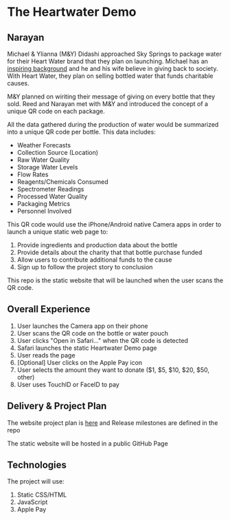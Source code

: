 # The Heartwater Demo

## Narayan

Michael & Ylianna (M&Y) Didashi approached Sky Springs to package water for their Heart Water brand that they plan on launching. Michael has an [inspiring background](https://en.wikipedia.org/wiki/Michael_Dadashi) and he and his wife believe in giving back to society. With Heart Water, they plan on selling bottled water that funds charitable causes.

M&Y planned on wiriting their message of giving on every bottle that they sold. Reed and Narayan met with M&Y and introduced the concept of a unique QR code on each package.

All the data gathered during the production of water would be summarized into a unique QR code per bottle. This data includes:

* Weather Forecasts
* Collection Source (Location)
* Raw Water Quality
* Storage Water Levels
* Flow Rates
* Reagents/Chemicals Consumed
* Spectrometer Readings
* Processed Water Quality
* Packaging Metrics
* Personnel Involved

This QR code would use the iPhone/Android native Camera apps in order to launch a unique static web page to:

1. Provide ingredients and production data about the bottle
1. Provide details about the charity that that bottle purchase funded
1. Allow users to contribute additional funds to the cause
1. Sign up to follow the project story to conclusion

This repo is the static website that will be launched when the user scans the QR code.

## Overall Experience

1. User launches the Camera app on their phone
1. User scans the QR code on the bottle or water pouch
1. User clicks "Open in Safari..." when the QR code is detected
1. Safari launches the static Heartwater Demo page
1. User reads the page
1. [Optional] User clicks on the Apple Pay icon
1. User selects the amount they want to donate ($1, $5, $10, $20, $50, other)
1. User uses TouchID or FaceID to pay

## Delivery & Project Plan

The website project plan is [here](https://github.com/orgs/traxitt/projects/1) and Release milestones are defined in the repo

The static website will be hosted in a public GitHub Page

## Technologies

The project will use:

1. Static CSS/HTML
1. JavaScript
1. Apple Pay


